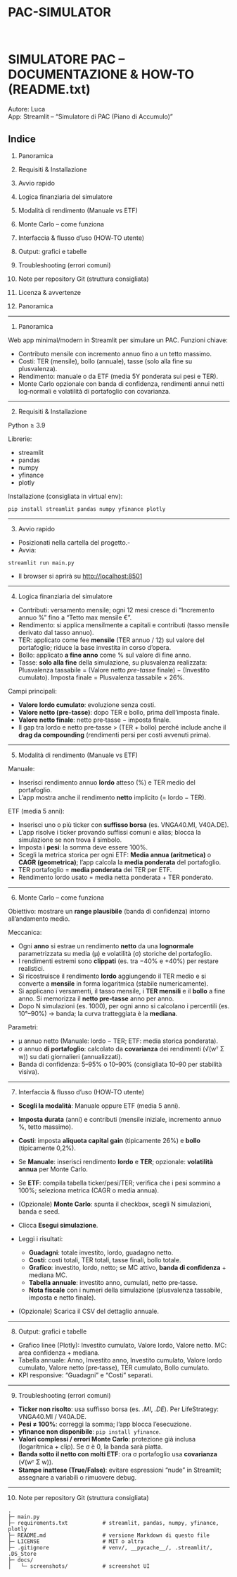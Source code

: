 # PAC-SIMULATOR

\
SIMULATORE PAC – DOCUMENTAZIONE & HOW-TO (README.txt)
=====================================================

Autore: Luca
\
App: Streamlit – “Simulatore di PAC (Piano di Accumulo)”

## Indice

1. Panoramica

2. Requisiti & Installazione

3. Avvio rapido

4. Logica finanziaria del simulatore

5. Modalità di rendimento (Manuale vs ETF)

6. Monte Carlo – come funziona

7. Interfaccia & flusso d’uso (HOW‑TO utente)

8. Output: grafici e tabelle

9. Troubleshooting (errori comuni)

10. Note per repository Git (struttura consigliata)

11. Licenza & avvertenze

12. Panoramica

---

1. Panoramica


Web app minimal/modern in Streamlit per simulare un PAC.
Funzioni chiave:

* Contributo mensile con incremento annuo fino a un tetto massimo.
* Costi: TER (mensile), bollo (annuale), tasse (solo alla fine su plusvalenza).
* Rendimento: manuale o da ETF (media 5Y ponderata sui pesi e TER).
* Monte Carlo opzionale con banda di confidenza, rendimenti annui netti log‑normali e volatilità di portafoglio con covarianza.

---

2. Requisiti & Installazione


Python ≥ 3.9

Librerie:

* streamlit
* pandas
* numpy
* yfinance
* plotly

Installazione (consigliata in virtual env):

```
pip install streamlit pandas numpy yfinance plotly
```

---
3. Avvio rapido


- Posizionati nella cartella del progetto.-
-  Avvia:

```
streamlit run main.py
```

- Il browser si aprirà su [http://localhost:8501](http://localhost:8501)

---
4. Logica finanziaria del simulatore


* Contributi: versamento mensile; ogni 12 mesi cresce di “Incremento annuo %” fino a “Tetto max mensile €”.
* Rendimento: si applica mensilmente a capitali e contributi (tasso mensile derivato dal tasso annuo).
* TER: applicato come fee **mensile** (TER annuo / 12) sul valore del portafoglio; riduce la base investita in corso d’opera.
* Bollo: applicato **a fine anno** come % sul valore di fine anno.
* Tasse: **solo alla fine** della simulazione, su plusvalenza realizzata:
  Plusvalenza tassabile = (Valore netto *pre-tasse* finale) − (Investito cumulato).
  Imposta finale = Plusvalenza tassabile × 26%.

Campi principali:

* **Valore lordo cumulato**: evoluzione senza costi.
* **Valore netto (pre-tasse)**: dopo TER e bollo, prima dell’imposta finale.
* **Valore netto finale**: netto pre‑tasse − imposta finale.
* Il gap tra lordo e netto pre‑tasse > (TER + bollo) perché include anche il **drag da compounding** (rendimenti persi per costi avvenuti prima).

---

5. Modalità di rendimento (Manuale vs ETF)


Manuale:

* Inserisci rendimento annuo **lordo** atteso (%) e TER medio del portafoglio.
* L’app mostra anche il rendimento **netto** implicito (= lordo − TER).

ETF (media 5 anni):

* Inserisci uno o più ticker con **suffisso borsa** (es. VNGA40.MI, V40A.DE).
* L’app risolve i ticker provando suffissi comuni e alias; blocca la simulazione se non trova il simbolo.
* Imposta i **pesi**: la somma deve essere 100%.
* Scegli la metrica storica per ogni ETF: **Media annua (aritmetica)** o **CAGR (geometrica)**; l’app calcola la **media ponderata** del portafoglio.
* TER portafoglio = **media ponderata** dei TER per ETF.
* Rendimento lordo usato = media netta ponderata + TER ponderato.

---
6. Monte Carlo – come funziona


Obiettivo: mostrare un **range plausibile** (banda di confidenza) intorno all’andamento medio.

Meccanica:

* Ogni **anno** si estrae un rendimento **netto** da una **lognormale** parametrizzata su media (μ) e volatilità (σ) storiche del portafoglio.
* I rendimenti estremi sono **clippati** (es. tra −40% e +40%) per restare realistici.
* Si ricostruisce il rendimento **lordo** aggiungendo il TER medio e si converte a **mensile** in forma logaritmica (stabile numericamente).
* Si applicano i versamenti, il tasso mensile, i **TER mensili** e il **bollo** a fine anno. Si memorizza il **netto pre‑tasse** anno per anno.
* Dopo N simulazioni (es. 1000), per ogni anno si calcolano i percentili (es. 10°–90%) → banda; la curva tratteggiata è la **mediana**.

Parametri:

* μ annuo netto (Manuale: lordo − TER; ETF: media storica ponderata).
* σ annuo **di portafoglio**: calcolato da **covarianza** dei rendimenti (√(wᵀ Σ w)) su dati giornalieri (annualizzati).
* Banda di confidenza: 5–95% o 10–90% (consigliata 10–90 per stabilità visiva).

---

7. Interfaccia & flusso d’uso (HOW‑TO utente)


  - **Scegli la modalità**: Manuale oppure ETF (media 5 anni).
  - **Imposta durata** (anni) e contributi (mensile iniziale, incremento annuo %, tetto massimo).
  - **Costi**: imposta **aliquota capital gain** (tipicamente 26%) e **bollo** (tipicamente 0,2%).
  - Se **Manuale**: inserisci rendimento **lordo** e **TER**; opzionale: **volatilità annua** per Monte Carlo.
  - Se **ETF**: compila tabella ticker/pesi/TER; verifica che i pesi sommino a 100%; seleziona metrica (CAGR o media annua).
  - (Opzionale) **Monte Carlo**: spunta il checkbox, scegli N simulazioni, banda e seed.
  - Clicca **Esegui simulazione**.
  - Leggi i risultati:
  
     * **Guadagni**: totale investito, lordo, guadagno netto.
     * **Costi**: costi totali, TER totali, tasse finali, bollo totale.
     * **Grafico**: investito, lordo, netto; se MC attivo, **banda di confidenza** + mediana MC.
     * **Tabella annuale**: investito anno, cumulati, netto pre‑tasse.
     * **Nota fiscale** con i numeri della simulazione (plusvalenza tassabile, imposta e netto finale).
  - (Opzionale) Scarica il CSV del dettaglio annuale.

---

8) Output: grafici e tabelle


* Grafico linee (Plotly): Investito cumulato, Valore lordo, Valore netto. MC: area confidenza + mediana.
* Tabella annuale: Anno, Investito anno, Investito cumulato, Valore lordo cumulato, Valore netto (pre‑tasse), TER cumulato, Bollo cumulato.
* KPI responsive: “Guadagni” e “Costi” separati.

---

9. Troubleshooting (errori comuni)


* **Ticker non risolto**: usa suffisso borsa (es. *.MI*, *.DE*). Per LifeStrategy: VNGA40.MI / V40A.DE.
* **Pesi ≠ 100%**: correggi la somma; l’app blocca l’esecuzione.
* **yfinance non disponibile**: `pip install yfinance`.
* **Valori complessi / errori Monte Carlo**: protezione già inclusa (logaritmica + clip). Se σ è 0, la banda sarà piatta.
* **Banda sotto il netto con molti ETF**: ora σ portafoglio usa **covarianza** (√(wᵀ Σ w)).
* **Stampe inattese (True/False)**: evitare espressioni “nude” in Streamlit; assegnare a variabili o rimuovere debug.

---

10. Note per repository Git (struttura consigliata)


```
.
├─ main.py
├─ requirements.txt           # streamlit, pandas, numpy, yfinance, plotly
├─ README.md                  # versione Markdown di questo file
├─ LICENSE                    # MIT o altra
├─ .gitignore                 # venv/, __pycache__/, .streamlit/, .DS_Store
├─ docs/
│   └─ screenshots/           # screenshot UI
```

